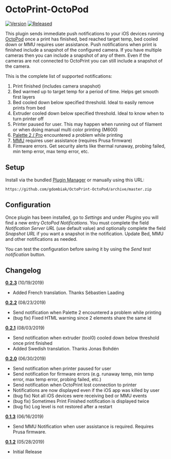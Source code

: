 # OctoPrint-OctoPod

[![Version](https://img.shields.io/badge/dynamic/json.svg?color=brightgreen&label=version&url=https://api.github.com/repos/gdombiak/OctoPrint-OctoPod/releases&query=$[0].name)]()
[![Released](https://img.shields.io/badge/dynamic/json.svg?color=brightgreen&label=released&url=https://api.github.com/repos/gdombiak/OctoPrint-OctoPod/releases&query=$[0].published_at)]()

This plugin sends immediate push notifications to your iOS devices running
[OctoPod](https://itunes.apple.com/us/app/octopod-for-octoprint/id1412557625?mt=8) once a
print has finished, bed reached target temp, bed cooled down or MMU requires user assistance.
Push notifications when print is finished include a snapshot of the configured camera. If
you have multiple cameras then you can include a snapshot of any of them. Even if the
cameras are not connected to OctoPrint you can still include a snapshot of the camera.

This is the complete list of supported notifications:
1. Print finished (includes camera snapshot)
1. Bed warmed up to target temp for a period of time. Helps get smooth first layers
1. Bed cooled down below specified threshold. Ideal to easily remove prints from bed
1. Extruder cooled down below specified threshold. Ideal to know when to turn printer off
1. Printer paused for user. This may happen when running out of filament or when doing manual multi color printing (M600) 
1. [Palette 2 / Pro](https://www.mosaicmfg.com/products/palette-2) encountered a problem while printing
1. [MMU](https://shop.prusa3d.com/en/upgrades/183-original-prusa-i3-mk25smk3s-multi-material-2s-upgrade-kit-mmu2s.html#) requires user assistance (requires Prusa firmware)
1. Firmware errors. Get security alerts like thermal runaway, probing failed, min temp error, max temp error, etc.

## Setup

Install via the bundled [Plugin Manager](https://github.com/foosel/OctoPrint/wiki/Plugin:-Plugin-Manager)
or manually using this URL:

    https://github.com/gdombiak/OctoPrint-OctoPod/archive/master.zip

## Configuration

Once plugin has been installed, go to _Settings_ and under _Plugins_ you will find a new
entry _OctoPod Notifications_. You must complete the field _Notification Server URL_ (use
default value) and optionally complete the field _Snapshot URL_ if you want a snapshot in
the notification. Update Bed, MMU and other notifications as needed.

You can test the configuration before saving it by using the _Send test notification_ button.

## Changelog

**[0.2.3]** (10/19/2019)
- Added French translation. Thanks Sébastien Laading

**[0.2.2]** (08/23/2019)
- Send notification when Palette 2 encountered a problem while printing
- (bug fix) Fixed HTML warning since 2 elements share the same id

**[0.2.1]** (08/03/2019)
- Send notification when extruder (tool0) cooled down below threshold once print finished
- Added Swedish translation. Thanks Jonas Bohdén

**[0.2.0]** (06/30/2019)
- Send notification when printer paused for user
- Send notification for firmware errors (e.g. runaway temp, min temp error, max temp error, probing failed, etc.)
- Send notification when OctoPrint lost connection to printer
- Notifications are now displayed even if the iOS app was killed by user
- (bug fix) Not all iOS devices were receiving bed or MMU events
- (bug fix) Sometimes Print Finished notification is displayed twice
- (bug fix) Log level is not restored after a restart

**[0.1.3]** (06/16/2019)
- Send MMU Notification when user assistance is required. Requires Prusa firmware.

**[0.1.2]** (05/28/2019)
- Initial Release

[0.2.3]: https://github.com/gdombiak/OctoPrint-OctoPod/tree/0.2.3
[0.2.2]: https://github.com/gdombiak/OctoPrint-OctoPod/tree/0.2.2
[0.2.1]: https://github.com/gdombiak/OctoPrint-OctoPod/tree/0.2.1
[0.2.0]: https://github.com/gdombiak/OctoPrint-OctoPod/tree/0.2.0
[0.1.3]: https://github.com/gdombiak/OctoPrint-OctoPod/tree/0.1.3
[0.1.2]: https://github.com/gdombiak/OctoPrint-OctoPod/tree/0.1.2
